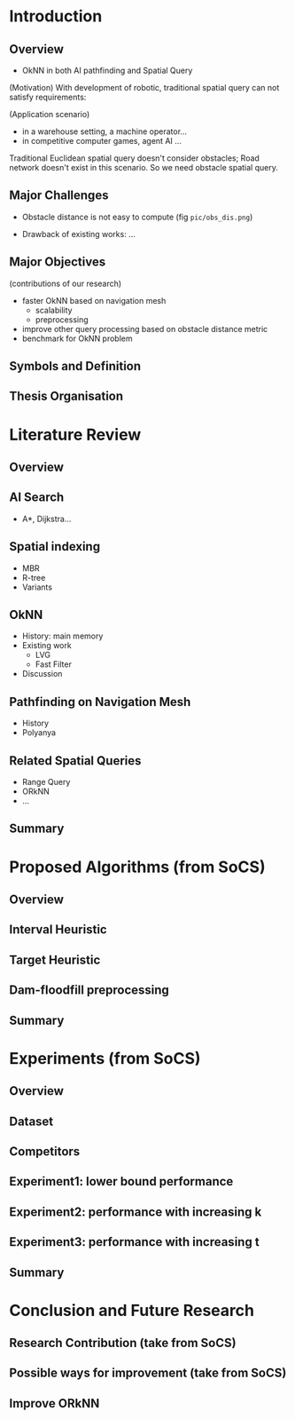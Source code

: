 # Introduction

## Overview

* OkNN in both AI pathfinding and Spatial Query

(Motivation)
With development of robotic, traditional spatial query can not satisfy requirements:

(Application scenario)
* in a warehouse setting, a machine operator...
* in competitive computer games, agent AI ... 

Traditional Euclidean spatial query doesn't consider obstacles;
Road network doesn't exist in this scenario. So we need obstacle spatial query.

## Major Challenges

* Obstacle distance is not easy to compute (fig `pic/obs_dis.png`)

* Drawback of existing works: ...

## Major Objectives
(contributions of our research)

* faster OkNN based on navigation mesh
  * scalability
  * preprocessing
* improve other query processing based on obstacle distance metric
* benchmark for OkNN problem

## Symbols and Definition


## Thesis Organisation


# Literature Review

## Overview

## AI Search

* A*, Dijkstra...



## Spatial indexing

* MBR
* R-tree
* Variants

## OkNN

* History: main memory
* Existing work
  * LVG
  * Fast Filter
* Discussion

## Pathfinding on Navigation Mesh

* History
* Polyanya

## Related Spatial Queries

* Range Query
* ORkNN
* ...

## Summary

# Proposed Algorithms (from SoCS)
## Overview
## Interval Heuristic
## Target Heuristic
## Dam-floodfill preprocessing
## Summary

# Experiments (from SoCS)
## Overview
## Dataset 
## Competitors
## Experiment1: lower bound performance
## Experiment2: performance with increasing k
## Experiment3: performance with increasing t
## Summary

# Conclusion and Future Research
## Research Contribution (take from SoCS)
## Possible ways for improvement (take from SoCS)
## Improve ORkNN
